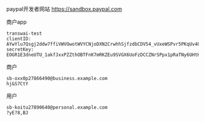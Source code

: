 paypal开发者网站
https://sandbox.paypal.com

商户app

```
transwai-test
clientID: AYwYlu7Qsgj2ddw7ffiVWVOwotWVYCNjoDXN2CrwhhSjfzdbCDV54_vUxeWSPvr5PKqUv48Iq2Ems0bP
secretKey: EOGR1E3dneUTU_1akfJxxPZZthOBTFnK7mRKZEu9SVGX6UoFzDCCZNrSPpx1pRaTNy6UHtKbOXygxHBw
```

商户

```
sb-oxx0p27866490@business.example.com
hj&S7CtY
```



用户

```
sb-koitu27890640@personal.example.com
?yE?8,BJ
```

